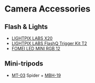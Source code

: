 # Camera Accessories

## Flash & Lights

* [LIGHTPIX LABS X20](https://www.lightpixlabs.com/pages/q20ii)
* [LIGHTPIX LABS FlashQ Trigger Kit T2](https://lightpixlabs.com/pages/flashq-t2)
* [FOMEI LED MINI RGB 12](https://landing.fomei.com/led-mini-rgb-12)

## Mini-tripods

* [MT-03](https://www.leofoto.com/products_detail.php?id=293) Spider + [MBH-19](https://www.leofoto.com/products_detail.php?id=297)

